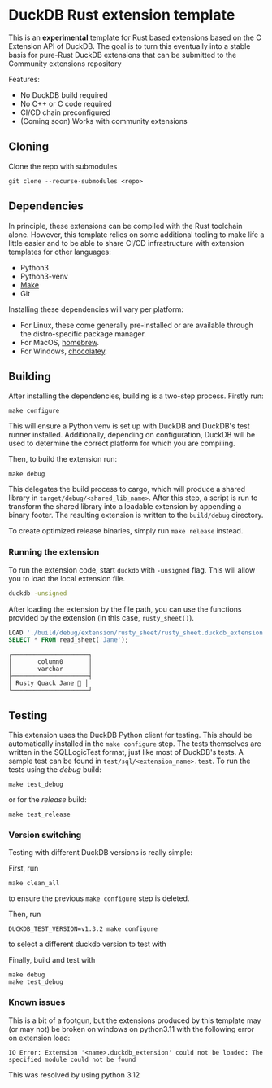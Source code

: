 # DuckDB Rust extension template
This is an **experimental** template for Rust based extensions based on the C Extension API of DuckDB. The goal is to
turn this eventually into a stable basis for pure-Rust DuckDB extensions that can be submitted to the Community extensions
repository

Features:
- No DuckDB build required
- No C++ or C code required
- CI/CD chain preconfigured
- (Coming soon) Works with community extensions

## Cloning

Clone the repo with submodules

```shell
git clone --recurse-submodules <repo>
```

## Dependencies
In principle, these extensions can be compiled with the Rust toolchain alone. However, this template relies on some additional
tooling to make life a little easier and to be able to share CI/CD infrastructure with extension templates for other languages:

- Python3
- Python3-venv
- [Make](https://www.gnu.org/software/make)
- Git

Installing these dependencies will vary per platform:
- For Linux, these come generally pre-installed or are available through the distro-specific package manager.
- For MacOS, [homebrew](https://formulae.brew.sh/).
- For Windows, [chocolatey](https://community.chocolatey.org/).

## Building
After installing the dependencies, building is a two-step process. Firstly run:
```shell
make configure
```
This will ensure a Python venv is set up with DuckDB and DuckDB's test runner installed. Additionally, depending on configuration,
DuckDB will be used to determine the correct platform for which you are compiling.

Then, to build the extension run:
```shell
make debug
```
This delegates the build process to cargo, which will produce a shared library in `target/debug/<shared_lib_name>`. After this step,
a script is run to transform the shared library into a loadable extension by appending a binary footer. The resulting extension is written
to the `build/debug` directory.

To create optimized release binaries, simply run `make release` instead.

### Running the extension
To run the extension code, start `duckdb` with `-unsigned` flag. This will allow you to load the local extension file.

```sh
duckdb -unsigned
```

After loading the extension by the file path, you can use the functions provided by the extension (in this case, `rusty_sheet()`).

```sql
LOAD './build/debug/extension/rusty_sheet/rusty_sheet.duckdb_extension';
SELECT * FROM read_sheet('Jane');
```

```
┌─────────────────────┐
│       column0       │
│       varchar       │
├─────────────────────┤
│ Rusty Quack Jane 🐥 │
└─────────────────────┘
```

## Testing
This extension uses the DuckDB Python client for testing. This should be automatically installed in the `make configure` step.
The tests themselves are written in the SQLLogicTest format, just like most of DuckDB's tests. A sample test can be found in
`test/sql/<extension_name>.test`. To run the tests using the *debug* build:

```shell
make test_debug
```

or for the *release* build:
```shell
make test_release
```

### Version switching
Testing with different DuckDB versions is really simple:

First, run
```
make clean_all
```
to ensure the previous `make configure` step is deleted.

Then, run
```
DUCKDB_TEST_VERSION=v1.3.2 make configure
```
to select a different duckdb version to test with

Finally, build and test with
```
make debug
make test_debug
```

### Known issues
This is a bit of a footgun, but the extensions produced by this template may (or may not) be broken on windows on python3.11
with the following error on extension load:
```shell
IO Error: Extension '<name>.duckdb_extension' could not be loaded: The specified module could not be found
```
This was resolved by using python 3.12
